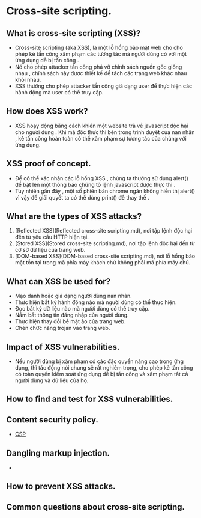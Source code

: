 # Cross-site scripting.

## What is cross-site scripting (XSS)?

-  Cross-site scripting (aka XSS), là một lỗ hổng bảo mật web cho cho phép kẻ tấn công xâm phạm các tương tác mà người dùng có với một ứng dụng dễ bị tấn công .
- Nó cho phép attacker tấn công phá vỡ chính sách nguồn gốc giống nhau , chính sách này được thiết kế để tách các trang web khác nhau khỏi nhau.
- XSS thường cho phép attacker tấn công giả dạng user để thực hiện các hành động mà user có thể truy cập.


## How does XSS work?  

- XSS hoạy động bằng cách khiến một website trả về javascript độc hại cho người dùng . Khi mã độc thực thi bên trong trình duyệt của nạn nhân , kẻ tấn công hoàn toàn có thể xâm phạm sự tương tác của chúng với ứng dụng.

## XSS proof of concept.

- Để có thể xác nhận các lỗ hổng XSS , chúng ta thường sử dụng alert() để bật lên một thông báo chứng tỏ lệnh javascript được thực thi .
- Tuy nhiên gần đây , một số phiên bản chrome ngăn không hiển thị alert() vì vậy để giải quyết ta có thể dùng print() để thay thế .  

## What are the types of XSS attacks?

1. [Reflected XSS](Reflected cross-site scripting.md), nơi tập lệnh độc hại đến từ yêu cầu HTTP hiện tại.
2. [Stored XSS](Stored cross-site scripting.md), nơi tập lệnh độc hại đến từ cơ sở dữ liệu của trang web.
3. [DOM-based XSS](DOM-based cross-site scripting.md), nơi lỗ hổng bảo mật tồn tại trong mã phía máy khách chứ không phải mã phía máy chủ.

##  What can XSS be used for?

- Mạo danh hoặc giả dạng người dùng nạn nhân.
- Thực hiện bất kỳ hành động nào mà người dùng có thể thực hiện.
- Đọc bất kỳ dữ liệu nào mà người dùng có thể truy cập.
- Nắm bắt thông tin đăng nhập của người dùng.
- Thực hiện thay đổi bề mặt ảo của trang web.
- Chèn chức năng trojan vào trang web.

## Impact of XSS vulnerabilities.

- Nếu người dùng bị xâm phạm có các đặc quyền nâng cao trong ứng dụng, thì tác động nói chung sẽ rất nghiêm trọng, cho phép kẻ tấn công có toàn quyền kiểm soát ứng dụng dễ bị tấn công và xâm phạm tất cả người dùng và dữ liệu của họ.

## How to find and test for XSS vulnerabilities.

## Content security policy.

- [CSP](csp.md)

## Dangling markup injection.

- 

## How to prevent XSS attacks.

## Common questions about cross-site scripting.

